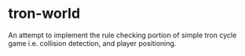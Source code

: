 # tron-world
An attempt to implement the rule checking portion of simple tron cycle game i.e. collision detection, and player positioning.
